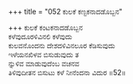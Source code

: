 +++
title = "052 ಕುಲಕೆ ಕಣ್ಟಕನಾದಡೊಬ್ಬನ"

+++
ಕುಲಕೆ ಕಂಟಕನಾದಡೊಬ್ಬನ  
ಕಳೆವುದೂರಳಿವಿನಲಿ ಕಳೆವುದು  
ಕುಲವನೊಂದನು ದೇಶದಳಿವಿನಲೂರ ಕೆಡಿಸುವುದು   
ಇಳೆಯನಖಿಳವ ಬಿಸುಡುವುದು ತ  
ನ್ನುಳಿವ ಮಾಡುವುದೆಂಬ ವಚನವ  
ತಿಳಿವುದೀತನ ಬಿಸುಟು ಕಳೆ ನೀನೆಂದನಾ ವಿದುರ     ॥52॥